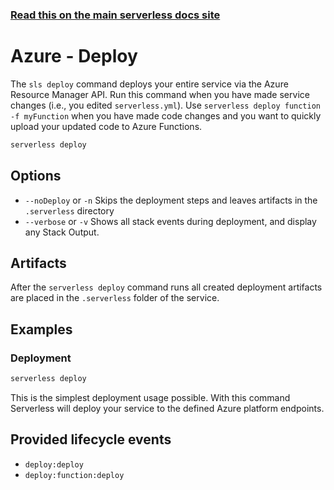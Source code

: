 <!--
title: Serverless Framework Commands - Azure Functions - Deploy
menuText: deploy
menuOrder: 4
description: Deploy your service to the specified provider
layout: Doc
-->

<!-- DOCS-SITE-LINK:START automatically generated  -->
### [Read this on the main serverless docs site](https://www.serverless.com/framework/docs/providers/azure/cli-reference/deploy)
<!-- DOCS-SITE-LINK:END -->

# Azure - Deploy

The `sls deploy` command deploys your entire service via the Azure Resource Manager API. Run this command when you have made service changes (i.e., you edited `serverless.yml`).  Use `serverless deploy function -f myFunction` when you have made code changes and you want to quickly upload your updated code to Azure Functions.

```bash
serverless deploy
```

## Options
- `--noDeploy` or `-n` Skips the deployment steps and leaves artifacts in the `.serverless` directory
- `--verbose` or `-v` Shows all stack events during deployment, and display any Stack Output.

## Artifacts

After the `serverless deploy` command runs all created deployment artifacts are placed in the `.serverless` folder of the service.

## Examples

### Deployment

```bash
serverless deploy
```

This is the simplest deployment usage possible. With this command Serverless will deploy your service to the defined
Azure platform endpoints.

## Provided lifecycle events

- `deploy:deploy`
- `deploy:function:deploy`
